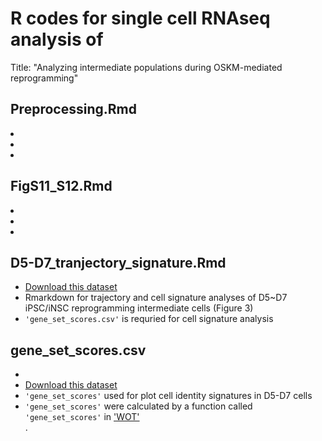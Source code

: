 # R codes for single cell RNAseq analysis of 
Title: "Analyzing intermediate populations during OSKM-mediated reprogramming"


## Preprocessing.Rmd
<li></li>
<li></li>
<li></li>

## FigS11_S12.Rmd
<li></li>
<li></li>
<li></li>

## D5-D7_tranjectory_signature.Rmd
* <a href="https://figshare.com/articles/dataset/D5-D7_mipsc_normalized_scaled/13383191">Download this dataset</a>
* Rmarkdown for trajectory and cell signature analyses of D5~D7 iPSC/iNSC reprogramming intermediate cells (Figure 3)
* `'gene_set_scores.csv'` is requried for cell signature analysis

## gene_set_scores.csv
* <li><a href="https://figshare.com/articles/dataset/gene_set_scores_csv/13383212">Download this dataset</a></li>
* `'gene_set_scores'` used for plot cell identity signatures in D5-D7 cells</li>
* `'gene_set_scores'` were calculated by a function called `'gene_set_scores'` in <a href="https://broadinstitute.github.io/wot/">'WOT'</a></li>.
